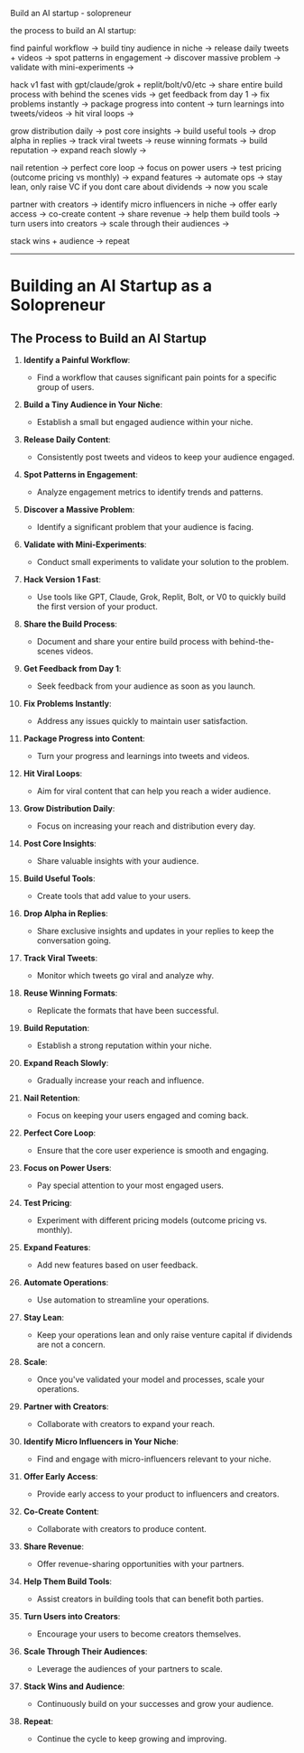Build an AI startup - solopreneur

the process to build an AI startup:

find painful workflow → build tiny audience in niche → release daily tweets + videos → spot patterns in engagement → discover massive problem → validate with mini-experiments →

hack v1 fast with gpt/claude/grok + replit/bolt/v0/etc → share entire build process with behind the scenes vids → get feedback from day 1 → fix problems instantly → package progress into content → turn learnings into tweets/videos → hit viral loops →

grow distribution daily → post core insights → build useful tools → drop alpha in replies → track viral tweets → reuse winning formats → build reputation → expand reach slowly →

nail retention → perfect core loop → focus on power users → test pricing (outcome pricing vs monthly) → expand features → automate ops → stay lean, only raise VC if you dont care about dividends → now you scale 

partner with creators → identify micro influencers in niche → offer early access → co-create content → share revenue → help them build tools → turn users into creators → scale through their audiences →

stack wins + audience → repeat


--- 


# Building an AI Startup as a Solopreneur

## The Process to Build an AI Startup

1. **Identify a Painful Workflow**:
   - Find a workflow that causes significant pain points for a specific group of users.

2. **Build a Tiny Audience in Your Niche**:
   - Establish a small but engaged audience within your niche.

3. **Release Daily Content**:
   - Consistently post tweets and videos to keep your audience engaged.

4. **Spot Patterns in Engagement**:
   - Analyze engagement metrics to identify trends and patterns.

5. **Discover a Massive Problem**:
   - Identify a significant problem that your audience is facing.

6. **Validate with Mini-Experiments**:
   - Conduct small experiments to validate your solution to the problem.

7. **Hack Version 1 Fast**:
   - Use tools like GPT, Claude, Grok, Replit, Bolt, or V0 to quickly build the first version of your product.

8. **Share the Build Process**:
   - Document and share your entire build process with behind-the-scenes videos.

9. **Get Feedback from Day 1**:
   - Seek feedback from your audience as soon as you launch.

10. **Fix Problems Instantly**:
    - Address any issues quickly to maintain user satisfaction.

11. **Package Progress into Content**:
    - Turn your progress and learnings into tweets and videos.

12. **Hit Viral Loops**:
    - Aim for viral content that can help you reach a wider audience.

13. **Grow Distribution Daily**:
    - Focus on increasing your reach and distribution every day.

14. **Post Core Insights**:
    - Share valuable insights with your audience.

15. **Build Useful Tools**:
    - Create tools that add value to your users.

16. **Drop Alpha in Replies**:
    - Share exclusive insights and updates in your replies to keep the conversation going.

17. **Track Viral Tweets**:
    - Monitor which tweets go viral and analyze why.

18. **Reuse Winning Formats**:
    - Replicate the formats that have been successful.

19. **Build Reputation**:
    - Establish a strong reputation within your niche.

20. **Expand Reach Slowly**:
    - Gradually increase your reach and influence.

21. **Nail Retention**:
    - Focus on keeping your users engaged and coming back.

22. **Perfect Core Loop**:
    - Ensure that the core user experience is smooth and engaging.

23. **Focus on Power Users**:
    - Pay special attention to your most engaged users.

24. **Test Pricing**:
    - Experiment with different pricing models (outcome pricing vs. monthly).

25. **Expand Features**:
    - Add new features based on user feedback.

26. **Automate Operations**:
    - Use automation to streamline your operations.

27. **Stay Lean**:
    - Keep your operations lean and only raise venture capital if dividends are not a concern.

28. **Scale**:
    - Once you've validated your model and processes, scale your operations.

29. **Partner with Creators**:
    - Collaborate with creators to expand your reach.

30. **Identify Micro Influencers in Your Niche**:
    - Find and engage with micro-influencers relevant to your niche.

31. **Offer Early Access**:
    - Provide early access to your product to influencers and creators.

32. **Co-Create Content**:
    - Collaborate with creators to produce content.

33. **Share Revenue**:
    - Offer revenue-sharing opportunities with your partners.

34. **Help Them Build Tools**:
    - Assist creators in building tools that can benefit both parties.

35. **Turn Users into Creators**:
    - Encourage your users to become creators themselves.

36. **Scale Through Their Audiences**:
    - Leverage the audiences of your partners to scale.

37. **Stack Wins and Audience**:
    - Continuously build on your successes and grow your audience.

38. **Repeat**:
    - Continue the cycle to keep growing and improving.
